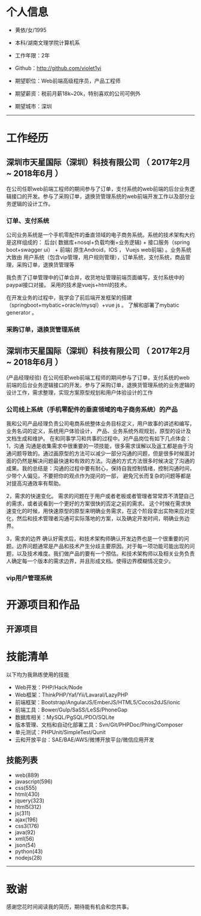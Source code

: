 
# 个人信息

 - 黄依/女/1995 
 - 本科/湖南文理学院计算机系 
 - 工作年限：2年
 - Github：http://github.com/violet1yi 

 - 期望职位：Web前端高级程序员，产品工程师
 - 期望薪资：税前月薪18k~20k，特别喜欢的公司可例外
 - 期望城市：深圳

---

# 工作经历


## 深圳市天星国际（深圳）科技有限公司 （ 2017年2月 ~ 2018年6月 ）
在公司任职web前端工程师的期间参与了订单，支付系统的web前端的后台业务逻辑接口的开发。参与了采购订单，退换货管理系统的web前端开发工作以及部分业务逻辑的设计工作。

### 订单、支付系统 

公司业务系统是一个手机零配件的垂直领域的电子商务系统。系统的技术架构大约是这样组成的： 后台( 数据库+nosql+负载均衡+业务逻辑)  + 接口服务（spring boot+swagger ui） + 前端( 原生Android，IOS ， Vuejs web前端) 。业务系统大致由 用户系统（包含vip管理，用户规则管理），订单系统，支付系统，商品管理，采购订单，退换货管理等

我负责了订单管理中的订单合并，收货地址管理前端页面编写，支付系统中的paypal接口对接。 采用的技术是vuejs+html的技术。

在开发业务的过程中，我学会了前后端开发框架的搭建（springboot+mybatic+oracle/mysql）+vue js 。 了解和部署了mybatic generator 。





### 采购订单，退换货管理系统


## 深圳市天星国际（深圳）科技有限公司 （ 2017年2月 ~ 2018年6月 ）

(产品经理经验)
在公司任职web前端工程师的期间参与了订单，支付系统的web前端的后台业务逻辑接口的开发。参与了采购订单，退换货管理系统的业务逻辑的设计工作，需求整理，实现方案原型规划和用户体验设计的工作

### 公司线上系统（手机零配件的垂直领域的电子商务系统）的产品

我和公司产品经理负责公司电商系统整体业务目标定义，用户故事的讲述和编写，	业务名词的定义，系统用户体验设计，	产品、业务系统外观规划，原型的设计及文档生成和维护。
在和同事学习和共事的过程中。对产品岗位有如下几点体会：
1，沟通
  沟通是收集需求中很重要的一项技能，很多需求误解以及返工都是由于沟通问题导致的。通过画原型的方法可以减少一部分沟通的问题，但是很多时候面对面的仍然是解决问题最快速和有效的方法。沟通的方式方法很多时候决定了沟通的成果。我的总结是：沟通的过程中要有耐心，保持自我控制情绪，控制沟通时间，少带个人偏见，不要把你的观点作为提问的一部，	避免冗长而复杂的问题等都是对提高沟通效率有帮助。

  
2，需求的快速变化。
   需求的问题在于用户或者老板或者管理者常常弄不清楚自己的需求，或者说看到一个更好的方案很快的否定之前的需求。
   这个时候在需求快速变化的时候，用快速原型的原型来明确业务需求，在这个阶段拿出实物来应对变化，然后和技术管理者沟通可实际落地的方案，以及确定开发时间，明确业务边界。
   
3，需求的边界
  确认好需求后，和技术架构师确认开发边界也是一个很重要的问题。边界问题通常是产品和技术产生分歧主要原因。对于每一项功能可能出现的问题，以及技术难度。我们做产品的要有一个预估。和技术架构师以及相关业务负责人确定每一个版本的需求边界，并且形成文档。使得边界模糊情况变少。

### 


### vip用户管理系统




# 开源项目和作品

## 开源项目



# 技能清单

以下均为我熟练使用的技能

- Web开发：PHP/Hack/Node
- Web框架：ThinkPHP/Yaf/Yii/Lavaral/LazyPHP
- 前端框架：Bootstrap/AngularJS/EmberJS/HTML5/Cocos2dJS/ionic
- 前端工具：Bower/Gulp/SaSS/LeSS/PhoneGap
- 数据库相关：MySQL/PgSQL/PDO/SQLite
- 版本管理、文档和自动化部署工具：Svn/Git/PHPDoc/Phing/Composer
- 单元测试：PHPUnit/SimpleTest/Qunit
- 云和开放平台：SAE/BAE/AWS/微博开放平台/微信应用开发

## 技能列表
- web(889)
- javascript(596)
- css(555)
- html(430)
- jquery(323)
- html5(312)
- js(311)
- ajax(196)
- css3(176)
- java(92)
- xml(56)
- json(54)
- python(43)
- nodejs(28)
---

# 致谢
感谢您花时间阅读我的简历，期待能有机会和您共事。
